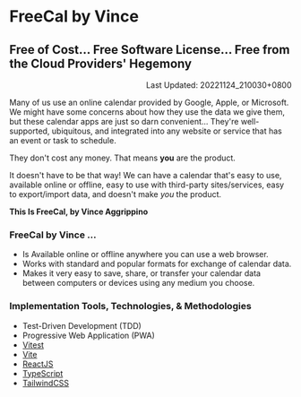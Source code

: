 # FreeCal by Vince
## Free of Cost... Free Software License... Free from the Cloud Providers' Hegemony
<p style="text-align: right">Last Updated: 20221124_210030+0800</p>

Many of us use an online calendar provided by Google, Apple, or Microsoft. We might have some concerns about how they use the data we give them, but these calendar apps are just so darn convenient... They're well-supported, ubiquitous, and integrated into any website or service that has an event or task to schedule.

They don't cost any money. That means **you** are the product.

It doesn't have to be that way! We can have a calendar that's easy to use, available online or offline, easy to use with third-party sites/services, easy to export/import data, and doesn't make *you* the product.

**This Is FreeCal, by Vince Aggrippino**

### FreeCal by Vince ...
- Is Available online or offline anywhere you can use a web browser.
- Works with standard and popular formats for exchange of calendar data.
- Makes it very easy to save, share, or transfer your calendar data between computers or devices using any medium you choose.

### Implementation Tools, Technologies, & Methodologies
- Test-Driven Development (TDD)
- Progressive Web Application (PWA)
- [Vitest](https://vitest.dev/)
- [Vite](https://vitejs.dev/)
- [ReactJS](https://reactjs.org/)
- [TypeScript](https://www.typescriptlang.org/)
- [TailwindCSS](https://tailwindcss.com/)
